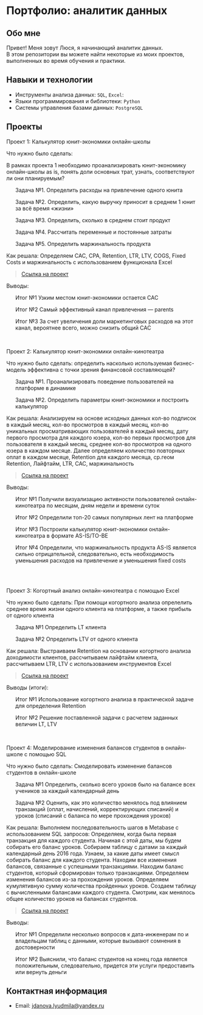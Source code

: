 # Портфолио: аналитик данных
## Обо мне 
Привет! Меня зовут Люся, я начинающий аналитик данных. 
<br>В этом репозитории вы можете найти некоторые из моих проектов, выполненных во время обучения и практики.
<br>
## Навыки и технологии
- Инструменты анализа данных: ``SQL``, ``Excel``: 
- Языки программирования и библиотеки: ``Python``
- Системы управления базами данных: ``PostgreSQL``
## Проекты
<p> Проект 1: Калькулятор юнит-экономики онлайн-школы</p>
<p>Что нужно было сделать:<p>
<p>В рамках проекта 1 необходимо проанализировать юнит-экономику онлайн-школы as is, понять доли основных трат, узнать, соответствуют ли они планируемым?<p>  
<ol>
  <p>Задача №1. Определить расходы на привлечение одного юнита<p>
  <p>Задача №2. Определить, какую выручку приносит в среднем 1 юнит за всё время «жизни»<p>
  <p>Задача №3. Определить, сколько в среднем стоит продукт<p>
  <p>Задача №4. Рассчитать переменные и постоянные затраты<p>
  <p>Задача №5. Определить маржинальность продукта<p>
</ol>
<p>Как решала: Определяем CAC, CPA, Retention, LTR, LTV, COGS, Fixed Costs и маржинальность с использованием функционала Excel<p>
  
> <a href="https://github.com/Skyproportfolio/data-analytics-5month/blob/main/Проект%20№1.xlsx">Ссылка на проект</a>

<p>Выводы:<p>
<ol>
  <p>Итог №1 Узким местом юнит-экономики остается CAC<p>
  <p>Итог №2 Самый эффективный канал привлечения — parents<p>
  <p>Итог №3 За счет увеличения доли маркетинговых расходов на этот канал, вероятнее всего, можно снизить общий CAC<p>
</ol>
<br>  
<p> Проект 2: Калькулятор юнит-экономики онлайн-кинотеатра</p>
<p>Что нужно было сделать: определить насколько используемая бизнес-модель эффективна с точки зрения финансовой составляющей?<p>
<ol>
  <p>Задача №1. Проанализировать поведение пользователей на платформе в динамике<p>
  <p>Задача №2. Определить параметры юнит-экономики и построить калькулятор<p>
</ol>

<p>Как решала: Анализируем на основе исходных данных кол-во подписок в каждый месяц, кол-во просмотров в каждый месяц, кол-во уникальных просматривающих пользователей в каждый месяц, дату первого просмотра для каждого юзера, кол-во первых просмотров для пользователя в каждый месяц, среднее кол-во просмотров на одного юзера в каждом месяце. Далее определяем количество повторных оплат в каждом месяце, Retention для каждого месяца, ср.геом Retention, Лайфтайм, LTR, CAC, маржинальность<p>

> <a href="https://drive.google.com/drive/folders/11HcEeqniyrCMjuwHZ0GLysX0A2SEv-_x">Ссылка на проект</a>
 
<p>Выводы:<p>
<ol>
  <p>Итог №1 Получили визуализацию активности пользователей онлайн-кинотеатра по месяцам, дням недели и времени суток<p>
  <p>Итог №2 Определили топ-20 самых популярных лент на платформе<p>
  <p>Итог №3 Построили калькулятор юнит-экономики онлайн-кинотеатра в формате AS-IS/TO-BE<p>
  <p>Итог №4 Определили, что маржинальность продукта AS-IS является сильно отрицательной, следовательно, есть необходимость уменьшения расходов на привлечение и уменьшения fixed costs<p>  
</ol>
<br> 

<br> 
<p> Проект 3: Когортный анализ онлайн-кинотеатра с помощью Excel</p>
<p>Что нужно было сделать: При помощи когортного анализа опрелелить среднее время жизни одного клиента на платформе, а также прибыль от одного клиента<p>
<ol>
  <p>Задача №1 Определить LT клиента<p>
  <p>Задача №2 Определить LTV от одного клиента<p>
</ol>

<p>Как решала: Выстраиваем Retention на основании когортного анализа доходимости клиентов, рассчитываем лайфтайм клиента, рассчитываем LTR, LTV с использованием инструментов Excel<p>
  
> <a href="https://drive.google.com/drive/folders/1wdD-mfSeIsHWgrMLJz8Tv_ClAuP_EAOQ?usp=sharing">Ссылка на проект</a>

  <p>Выводы (итоги):<p>
<ol>
  <p>Итог №1 Использование когортного анализа в практической задаче для определения Retention<p>
  <p>Итог №2 Решение поставленной задачи с расчетем заданных величин LT, LTV<p>
</ol>

<br> 

<p>Проект 4: Моделирование изменения балансов студентов в онлайн-школе с помощью SQL</p> 
<p>Что нужно было сделать: Смоделировать изменение балансов студентов в онлайн-школе<p>
<ol>
  <p>Задача №1 Определить, сколько всего уроков было на балансе всех учеников за каждый календарный день<p>
  <p>Задача №2 Оценить, как это количество менялось под влиянием транзакций (оплат, начислений, корректирующих списаний) и уроков (списаний с баланса по мере прохождения уроков)<p>
</ol>

<p>Как решала: Выполняем последовательность шагов в Metabase с использованием SQL запросов: Определяем, когда была первая транзакция для каждого студента. Начиная с этой даты, мы будем собирать его баланс уроков. Собираем таблицу с датами за каждый календарный день 2016 года. Узнаем, за какие даты имеет смысл собирать баланс для каждого студента. Находим все изменения балансов, связанные с успешными транзакциями. Находим баланс студентов, который сформирован только транзакциями. Определяем изменения балансов из-за прохождения уроков. Определяем кумулятивную сумму количества пройденных уроков. Создаем таблицу с вычисленными балансами каждого студента. Смотрим, как менялось общее количество уроков на балансах студентов.<p>

> <a href="https://github.com/Skyproportfolio/data-analytics-5month/blob/main/Проект%205.xlsx">Ссылка на проект</a>
 
 <p>Выводы: <p>
<ol>
  <p>Итог №1 Определили несколько вопросов к дата-инженерам по и владельцам таблиц с данными, которые вызывают сомнения в достоверности<p>
  <p>Итог №2 Выяснили, что баланс студентов на конец года является положительным, следовательно, придется эти услуги предоставить или вернуть деньги<p>
</ol>

## Контактная информация
- Email: jdanova.lyudmila@yandex.ru
